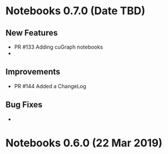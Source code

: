 # Notebooks 0.7.0 (Date TBD)

## New Features
- PR #133 Adding cuGraph notebooks
- 

## Improvements
- PR #144  Added a ChangeLog

## Bug Fixes
-  


# Notebooks 0.6.0 (22 Mar 2019)




